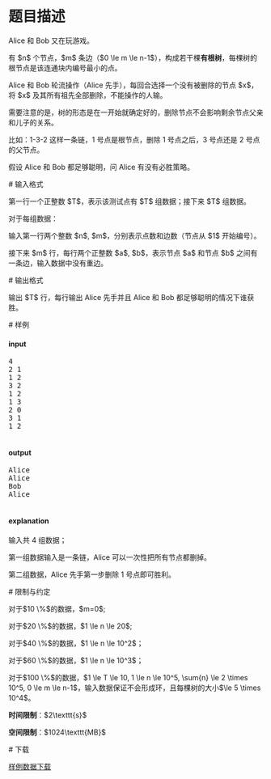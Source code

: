 # 题目描述

<p>Alice 和 Bob 又在玩游戏。</p>
<p>有 $n$ 个节点，$m$ 条边（$0 \le m \le n-1$），构成若干棵<strong>有根树</strong>，每棵树的根节点是该连通块内编号最小的点。</p>
<p>Alice 和 Bob 轮流操作（Alice 先手），每回合选择一个没有被删除的节点 $x$，将 $x$ 及其所有祖先全部删除，不能操作的人输。</p>
<p>需要注意的是，树的形态是在一开始就确定好的，删除节点不会影响剩余节点父亲和儿子的关系。</p>
<p>比如：1-3-2 这样一条链，1 号点是根节点，删除 1 号点之后，3 号点还是 2 号点的父节点。</p>
<p>假设 Alice 和 Bob 都足够聪明，问 Alice 有没有必胜策略。</p>
# 输入格式


<p>第一行一个正整数 $T$，表示该测试点有 $T$ 组数据；接下来 $T$ 组数据。</p>
<p>对于每组数据：</p>
<p>输入第一行两个整数 $n$, $m$，分别表示点数和边数（节点从 $1$ 开始编号）。</p>
<p>接下来 $m$ 行，每行两个正整数 $a$, $b$，表示节点 $a$ 和节点 $b$ 之间有一条边，输入数据中没有重边。</p>
# 输出格式


<p>输出 $T$ 行，每行输出 Alice 先手并且 Alice 和 Bob 都足够聪明的情况下谁获胜。</p>
# 样例


<h4>input</h4>
<pre>4
2 1
1 2
3 2
1 2
1 3
2 0
3 1
1 2

</pre>


<h4>output</h4>
<pre>Alice
Alice
Bob
Alice

</pre>

<h4>explanation</h4>
<p>输入共 4 组数据；</p>
<p>第一组数据输入是一条链，Alice 可以一次性把所有节点都删掉。</p>
<p>第二组数据，Alice 先手第一步删除 1 号点即可胜利。</p>
# 限制与约定


<p>对于$10 \%$的数据，$m=0$;</p>
<p>对于$20 \%$的数据，$1 \le n \le 20$;</p>
<p>对于$40 \%$的数据，$1 \le n \le 10^2$；</p>
<p>对于$60 \%$的数据，$1 \le n \le 10^3$；</p>
<p>对于$100 \%$的数据，$1 \le T \le 10, 1 \le n \le 10^5, \sum{n} \le 2 \times 10^5, 0 \le m \le n-1$，输入数据保证不会形成环，且每棵树的大小$\le 5 \times 10^4$。</p>
<p><strong>时间限制</strong>：$2\texttt{s}$</p>
<p><strong>空间限制</strong>：$1024\texttt{MB}$</p>
# 下载


<p><a href="/download.php?type=problem&amp;id=266">样例数据下载</a></p>
